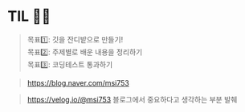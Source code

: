 # TIL 🏃‍♂️

> 목표1️⃣: 깃을 잔디밭으로 만들기!<br>
> 목표2️⃣: 주제별로 배운 내용을 정리하기<br>
> 목표3️⃣: 코딩테스트 통과하기<br>

> https://blog.naver.com/msi753

> https://velog.io/@msi753 블로그에서 중요하다고 생각하는 부분 발췌
